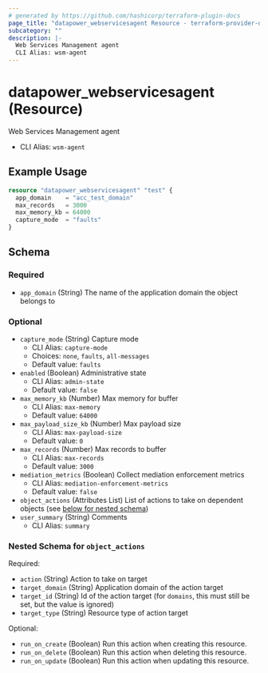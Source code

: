 ```yaml
---
# generated by https://github.com/hashicorp/terraform-plugin-docs
page_title: "datapower_webservicesagent Resource - terraform-provider-datapower"
subcategory: ""
description: |-
  Web Services Management agent
  CLI Alias: wsm-agent
---
```


# datapower_webservicesagent (Resource)

Web Services Management agent
  - CLI Alias: `wsm-agent`

## Example Usage

```terraform
resource "datapower_webservicesagent" "test" {
  app_domain    = "acc_test_domain"
  max_records   = 3000
  max_memory_kb = 64000
  capture_mode  = "faults"
}
```

<!-- schema generated by tfplugindocs -->
## Schema

### Required

- `app_domain` (String) The name of the application domain the object belongs to

### Optional

- `capture_mode` (String) Capture mode
  - CLI Alias: `capture-mode`
  - Choices: `none`, `faults`, `all-messages`
  - Default value: `faults`
- `enabled` (Boolean) Administrative state
  - CLI Alias: `admin-state`
  - Default value: `false`
- `max_memory_kb` (Number) Max memory for buffer
  - CLI Alias: `max-memory`
  - Default value: `64000`
- `max_payload_size_kb` (Number) Max payload size
  - CLI Alias: `max-payload-size`
  - Default value: `0`
- `max_records` (Number) Max records to buffer
  - CLI Alias: `max-records`
  - Default value: `3000`
- `mediation_metrics` (Boolean) Collect mediation enforcement metrics
  - CLI Alias: `mediation-enforcement-metrics`
  - Default value: `false`
- `object_actions` (Attributes List) List of actions to take on dependent objects (see [below for nested schema](#nestedatt--object_actions))
- `user_summary` (String) Comments
  - CLI Alias: `summary`

<a id="nestedatt--object_actions"></a>
### Nested Schema for `object_actions`

Required:

- `action` (String) Action to take on target
- `target_domain` (String) Application domain of the action target
- `target_id` (String) Id of the action target (for `domains`, this must still be set, but the value is ignored)
- `target_type` (String) Resource type of action target

Optional:

- `run_on_create` (Boolean) Run this action when creating this resource.
- `run_on_delete` (Boolean) Run this action when deleting this resource.
- `run_on_update` (Boolean) Run this action when updating this resource.
